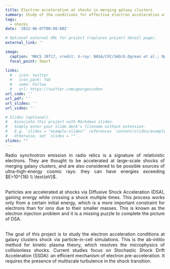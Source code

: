 ```yaml
---
title: Electron acceleration at shocks in merging galaxy clusters
summary: Study of the conditions for effective electron acceleration at low-Mach-number shocks
tags:
  - shocks
date: '2022-06-07T00:00:00Z'

# Optional external URL for project (replaces project detail page).
external_link: ''

image:
  caption: 'MACS J0717, credit: X-ray: NASA/CXC/SAO/G.Ogrean et al.; Optical: NASA/STScI; Radio: NRAO/AUI/NSF'
  focal_point: Smart

links:
  # - icon: twitter
  #   icon_pack: fab
  #   name: Follow
  #   url: https://twitter.com/georgecushen
url_code: ''
url_pdf: ''
url_slides: ''
url_video: ''

# Slides (optional).
#   Associate this project with Markdown slides.
#   Simply enter your slide deck's filename without extension.
#   E.g. `slides = "example-slides"` references `content/slides/example-slides.md`.
#   Otherwise, set `slides = ""`.
slides: ""
---
```


<div style='text-align: justify;'>
Radio synchrotron emission in radio relics is a signature of relativistic electrons. They are thought to be accelerated at large-scale shocks of merging galaxy clusters, and are also considered to be possible sources of ultra-high-energy cosmic rays: they can have energies exceeding $E>10^{18} \\ \text{eV}$.<br/><br/>

Particles are accelerated at shocks via Diffusive Shock Acceleration (DSA), gaining energy while crossing a shock multiple times. This process works only from a certain initial energy, which is a more important constraint for electrons than for ions due to their smaller masses. This is known as the electron injection problem and it is a missing puzzle to complete the picture of DSA.<br/><br/>

The goal of this project is to study the electron acceleration conditions at galaxy clusters shock via particle-in-cell simulations. This is the ab-intitio method for kinetic plasma theory, which resolves the microphysics of collisionless shocks. Current studies focus on Stochastic Shock Drift Acceleration (SSDA): an efficient mechanism of electron pre-acceleration. It requires the presence of multiscale turbulence in the shock transition.
</div>